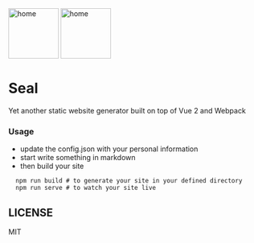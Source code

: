 <img src="https://raw.githubusercontent.com/***REMOVED***/Seal/master/screenshots/home.png" alt="home" style="width: 100px;"/>
<img src="https://raw.githubusercontent.com/***REMOVED***/Seal/master/screenshots/post.png" alt="home" style="width: 100px;"/>

# Seal

Yet another static website generator built on top of Vue 2 and Webpack

### Usage

* update the config.json with your personal information
* start write something in markdown
* then build your site

```
  npm run build # to generate your site in your defined directory
  npm run serve # to watch your site live
```

## LICENSE

MIT
